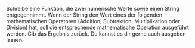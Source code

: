 Schreibe eine Funktion, die zwei numerische Werte sowie einen String entgegennimmt. Wenn der String den Wert eines der folgenden mathematischen Operatoren (Addition, Subtraktion, Multiplikation oder Division) hat, soll die entsprechende mathematische Operation ausgeführt werden. Gib das Ergebnis zurück. Du kannst es dir gerne auch ausgeben lassen.